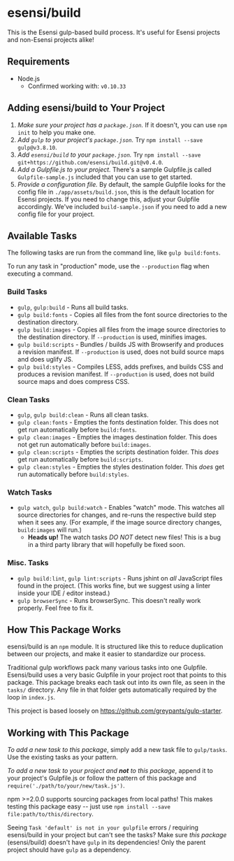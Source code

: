 esensi/build
============

This is the Esensi gulp-based build process. It's useful for Esensi projects and non-Esensi projects alike!

## Requirements

- Node.js
     - Confirmed working with: `v0.10.33`

## Adding esensi/build to Your Project

1. _Make sure your project has a `package.json`._ If it doesn't, you can use `npm init` to help you make one.
2. _Add `gulp` to your project's `package.json`._ Try `npm install --save gulp@v3.8.10`.
3. _Add `esensi/build` to your `package.json`._ Try `npm install --save git+https://github.com/esensi/build.git@v0.4.0`.
4. _Add a Gulpfile.js to your project._ There's a sample Gulpfile.js called `Gulpfile-sample.js` included that you can use to get started.
5. _Provide a configuration file._ By default, the sample Gulpfile looks for the config file in `./app/assets/build.json`, this is the default location for Esensi projects. If you need to change this, adjust your Gulpfile accordingly. We've included `build-sample.json` if you need to add a new config file for your project.

## Available Tasks

The following tasks are run from the command line, like `gulp build:fonts`. 

To run any task in "production" mode, use the `--production` flag when executing a command.

### Build Tasks

- `gulp`, `gulp:build` - Runs all build tasks.
- `gulp build:fonts` - Copies all files from the font source directories to the destination directory.
- `gulp build:images` - Copies all files from the image source directories to the destination directory. If `--production` is used, minifies images.
- `gulp build:scripts` - Bundles / builds JS with Browserify and produces a revision manifest. If `--production` is used, does not build source maps and does uglify JS.
- `gulp build:styles` - Compiles LESS, adds prefixes, and builds CSS and produces a revision manifest. If `--production` is used, does not build source maps and does compress CSS.

### Clean Tasks

- `gulp`, `gulp build:clean` - Runs all clean tasks.
- `gulp clean:fonts` - Empties the fonts destination folder. This does not get run automatically before `build:fonts`.
- `gulp clean:images` - Empties the images destination folder. This does not get run automatically before `build:images`.
- `gulp clean:scripts` - Empties the scripts destination folder. This _does_ get run automatically before `build:scripts`.
- `gulp clean:styles` - Empties the styles destination folder. This _does_ get run automatically before `build:styles`.

### Watch Tasks

- `gulp watch`, `gulp build:watch` - Enables "watch" mode. This watches all source directories for changes, and re-runs the respective build step when it sees any. (For example, if the image source directory changes, `build:images` will run.)
     - **Heads up!** The watch tasks _DO NOT_ detect new files! This is a bug in a third party library that will hopefully be fixed soon.

### Misc. Tasks

- `gulp build:lint`, `gulp lint:scripts` - Runs jshint on _all_ JavaScript files found in the project. (This works fine, but we suggest using a linter inside your IDE / editor instead.)
- `gulp browserSync` - Runs browserSync. This doesn't really work properly. Feel free to fix it.

## How This Package Works

esensi/build is an `npm` module. It is structured like this to reduce duplication between our projects, and make it easier to standardize our process. 

Traditional gulp workflows pack many various tasks into one Gulpfile. Esensi/build uses a very basic Gulpfile in your project root that points to this package. This package breaks each task out into its own file, as seen in the `tasks/` directory. Any file in that folder gets automatically required by the loop in `index.js`.

This project is based loosely on <https://github.com/greypants/gulp-starter>.

## Working with This Package

_To add a new task to this package_, simply add a new task file to `gulp/tasks`. Use the existing tasks as your pattern.

_To add a new task to your project and **not** to this package_, append it to your project's Gulpfile.js or follow the pattern of this package and `require('./path/to/your/new/task.js')`. 

npm >=2.0.0 supports sourcing packages from local paths! This makes testing this package easy -- just use `npm install --save file:path/to/this/directory`.

Seeing `Task 'default' is not in your gulpfile` errors / requiring esensi/build in your project but can't see the tasks? Make sure _this package_ (esensi/build) doesn't have `gulp` in its dependencies! Only the parent project should have `gulp` as a dependency.